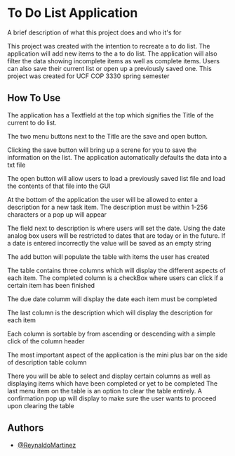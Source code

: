 
# To Do List Application

A brief description of what this project does and who it's for

This project was created with the intention to recreate a to do list. The application will add new items to the a to do list. The application will also filter the data showing incomplete items as well as complete items. Users can also save their current list or open up a previously saved one. This project was created for UCF COP 3330 spring semester


## How To Use

The application has a Textfield at the top which signifies the Title of the current to do list.

The two menu buttons next to the Title are the save and open button. 

Clicking the save button will bring up a screne for you to save the information on the list. The application automatically defaults the data into a txt file

The open button will allow users to load a previously saved list file and load the contents of that file into the GUI

At the bottom of the application the user will be allowed to enter a description for a new task item. The description must be within 1-256 characters or a pop up will appear

The field next to description is where users will set the date. Using the date analog box users will be restricted to dates that are today or in the future. If a date is entered incorrectly the value will be saved as an empty string

The add button will populate the table with items the user has created

The table contains three columns which will display the different aspects of each item. The completed column is a checkBox where users can click if a certain item has been finished

The due date columm will display the date each item must be completed

The last column is the description which will display the description for each item

Each column is sortable by from ascending or descending with a simple click of the column header

The most important aspect of the application is the mini plus bar on the side of description table column

There you will be able to select and display certain columns as well as displaying items which have been completed or yet to be completed
The last menu item on the table is an option to clear the table entirely. A confirmation pop up will display to make sure the user wants to proceed upon clearing the table


## Authors

- [@ReynaldoMartinez](https://github.com/Reynaldo-Martinez2021)

